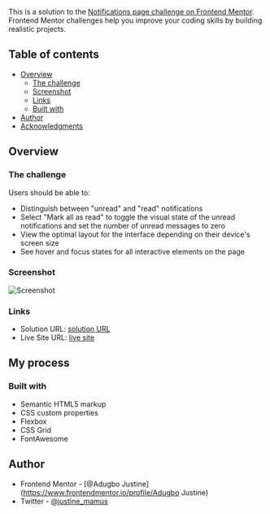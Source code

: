 This is a solution to the [Notifications page challenge on Frontend Mentor](https://www.frontendmentor.io/challenges/notifications-page-DqK5QAmKbC). Frontend Mentor challenges help you improve your coding skills by building realistic projects. 

## Table of contents

- [Overview](#overview)
  - [The challenge](#the-challenge)
  - [Screenshot](#screenshot)
  - [Links](#links)
  - [Built with](#built-with)
- [Author](#author)
- [Acknowledgments](#acknowledgments)

## Overview

### The challenge

Users should be able to:

- Distinguish between "unread" and "read" notifications
- Select "Mark all as read" to toggle the visual state of the unread notifications and set the number of unread messages to zero
- View the optimal layout for the interface depending on their device's screen size
- See hover and focus states for all interactive elements on the page

### Screenshot

![Screenshot](assets/images/FireShot%20Capture%20052%20-%20Frontend%20Mentor%20-%20Notifications%20page%20-%20127.0.0.1.png)


### Links

- Solution URL: [solution URL](https://www.frontendmentor.io/challenges/notifications-page-DqK5QAmKbC/hub?share=true)
- Live Site URL: [live site](https://justine1285.github.io/Notification-Page/)

## My process

### Built with

- Semantic HTML5 markup
- CSS custom properties
- Flexbox
- CSS Grid
- FontAwesome


## Author

- Frontend Mentor - [@Adugbo Justine](https://www.frontendmentor.io/profile/Adugbo Justine)
- Twitter - [@justine_mamus](https://www.twitter.com/justine_mamus)
